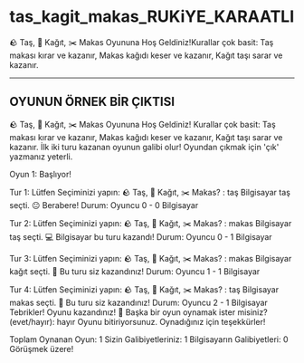# tas_kagit_makas_RUKiYE_KARAATLI
🪨 Taş, 📄 Kağıt, ✂️ Makas Oyununa Hoş Geldiniz!Kurallar çok basit: Taş makası kırar ve kazanır, Makas kağıdı keser ve kazanır, Kağıt taşı sarar ve kazanır.

------------------------
OYUNUN ÖRNEK BİR ÇIKTISI
------------------------

🪨 Taş, 📄 Kağıt, ✂️ Makas Oyununa Hoş Geldiniz!
Kurallar çok basit: Taş makası kırar ve kazanır, Makas kağıdı keser ve kazanır, Kağıt taşı sarar ve kazanır.
İlk iki turu kazanan oyunun galibi olur!
Oyundan çıkmak için 'çık' yazmanız yeterli.


Oyun 1: Başlıyor!

Tur 1:
Lütfen Seçiminizi yapın: 🪨 Taş, 📄 Kağıt, ✂️ Makas? :  taş
Bilgisayar taş seçti.
😐 Berabere!
Durum: Oyuncu 0 - 0 Bilgisayar

Tur 2:
Lütfen Seçiminizi yapın: 🪨 Taş, 📄 Kağıt, ✂️ Makas? :  makas
Bilgisayar taş seçti.
💻 Bilgisayar bu turu kazandı!
Durum: Oyuncu 0 - 1 Bilgisayar

Tur 3:
Lütfen Seçiminizi yapın: 🪨 Taş, 📄 Kağıt, ✂️ Makas? :  makas
Bilgisayar kağıt seçti.
🎉 Bu turu siz kazandınız!
Durum: Oyuncu 1 - 1 Bilgisayar

Tur 4:
Lütfen Seçiminizi yapın: 🪨 Taş, 📄 Kağıt, ✂️ Makas? :  taş
Bilgisayar makas seçti.
🎉 Bu turu siz kazandınız!
Durum: Oyuncu 2 - 1 Bilgisayar
Tebrikler! Oyunu kazandınız! 🎉
Başka bir oyun oynamak ister misiniz? (evet/hayır): hayır
Oyunu bitiriyorsunuz. Oynadığınız için teşekkürler!

Toplam Oynanan Oyun: 1
Sizin Galibiyetleriniz: 1
Bilgisayarın Galibiyetleri: 0
Görüşmek üzere!
